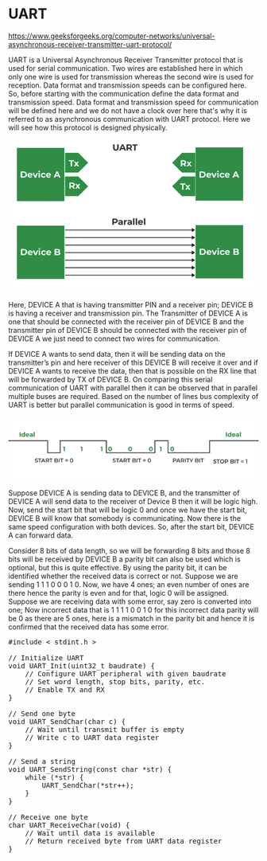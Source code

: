 # UART

https://www.geeksforgeeks.org/computer-networks/universal-asynchronous-receiver-transmitter-uart-protocol/

UART is a Universal Asynchronous Receiver Transmitter protocol that is used for serial communication. Two wires are established here in which only one wire is used for transmission whereas the second wire is used for reception. Data format and transmission speeds can be configured here. So, before starting with the communication define the data format and transmission speed. Data format and transmission speed for communication will be defined here and we do not have a clock over here that's why it is referred to as asynchronous communication with UART protocol. Here we will see how this protocol is designed physically.

!["Uart"](./images/UART.png)

Here, DEVICE A that is having transmitter PIN and a receiver pin; DEVICE B is having a receiver and transmission pin. The Transmitter of DEVICE A is one that should be connected with the receiver pin of DEVICE B and the transmitter pin of DEVICE B should be connected with the receiver pin of DEVICE A we just need to connect two wires for communication. 

If DEVICE A wants to send data, then it will be sending data on the transmitter’s pin and here receiver of this DEVICE B will receive it over and if DEVICE A wants to receive the data, then that is possible on the RX line that will be forwarded by TX of DEVICE B. On comparing this serial communication of UART with parallel then it can be observed that in parallel multiple buses are required. Based on the number of lines bus complexity of UART is better but parallel communication is good in terms of speed. 

![Uart data format](./images/UARTdataformat.png)

Suppose DEVICE A is sending data to DEVICE B, and the transmitter of DEVICE A will send data to the receiver of Device B then it will be logic high. Now, send the start bit that will be logic 0 and once we have the start bit, DEVICE B will know that somebody is communicating. Now there is the same speed configuration with both devices. So, after the start bit, DEVICE A can forward data.

Consider 8 bits of data length, so we will be forwarding 8 bits and those 8 bits will be received by DEVICE B a parity bit can also be used which is optional, but this is quite effective. By using the parity bit, it can be identified whether the received data is correct or not. Suppose we are sending 1 1 1 0 0 0 1 0. Now, we have 4 ones; an even number of ones are there hence the parity is even and for that, logic 0 will be assigned. Suppose we are receiving data with some error, say zero is converted into one; Now incorrect data that is 1 1 1 1 0 0 1 0 for this incorrect data parity will be 0 as there are 5 ones, here is a mismatch in the parity bit and hence it is confirmed that the received data has some error. 

<pre>
#include < stdint.h >

// Initialize UART
void UART_Init(uint32_t baudrate) {
    // Configure UART peripheral with given baudrate
    // Set word length, stop bits, parity, etc.
    // Enable TX and RX
}

// Send one byte
void UART_SendChar(char c) {
    // Wait until transmit buffer is empty
    // Write c to UART data register
}

// Send a string
void UART_SendString(const char *str) {
    while (*str) {
        UART_SendChar(*str++);
    }
}

// Receive one byte
char UART_ReceiveChar(void) {
    // Wait until data is available
    // Return received byte from UART data register
}
</pre>